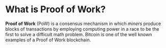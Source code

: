 # What is Proof of Work?

**Proof of Work** (PoW) is a consensus mechanism in which *miners* produce blocks of transactions by employing computing power in a race to be the first to solve a difficult math problem. Bitcoin is one of the well known examples of a Proof of Work blockchain.
